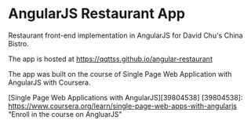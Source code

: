 # AngularJS Restaurant App

Restaurant front-end implementation in AngularJS for David Chu's China Bistro.

The app is hosted at https://qqttss.github.io/angular-restaurant

The app was built on the course of Single Page Web Application with AngularJS with Coursera.

  [Single Page Web Applications with AngularJS][39804538]
  [39804538]: https://www.coursera.org/learn/single-page-web-apps-with-angularjs "Enroll in the course on AngluarJS"
